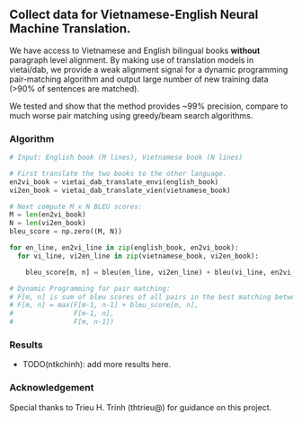 ## Collect data for Vietnamese-English Neural Machine Translation.

We have access to Vietnamese and English bilingual books **without** paragraph level alignment. By making use of translation models in vietai/dab, we provide a weak alignment signal for a dynamic programming pair-matching algorithm and output large number of new training data (>90% of sentences are matched).

We tested and show that the method provides ~99% precision, compare to much worse pair matching using greedy/beam search algorithms.


### Algorithm

``` python
# Input: English book (M lines), Vietnamese book (N lines)

# First translate the two books to the other language.
en2vi_book = vietai_dab_translate_envi(english_book)
vi2en_book = vietai_dab_translate_vien(vietnamese_book)

# Next compute M x N BLEU scores:
M = len(en2vi_book)
N = len(vi2en_book)
bleu_score = np.zero((M, N))

for en_line, en2vi_line in zip(english_book, en2vi_book):
  for vi_line, vi2en_line in zip(vietnamese_book, vi2en_book):

    bleu_score[m, n] = bleu(en_line, vi2en_line) + bleu(vi_line, en2vi_line)

# Dynamic Programming for pair matching:
# F[m, n] is sum of bleu scores of all pairs in the best matching between en_book[:m] and vi_book[:n], then:
# F[m, n] = max(F[m-1, n-1] + bleu_score[m, n], 
#               F[m-1, n], 
#               F[m, n-1])
```

### Results

* TODO(ntkchinh): add more results here.

### Acknowledgement

Special thanks to Trieu H. Trinh (thtrieu@) for guidance on this project.